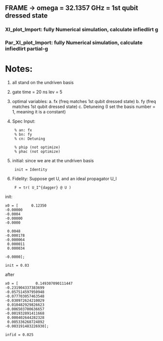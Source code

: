 ## FRAME -> omega = 32.1357 GHz = 1st qubit dressed state


### XI_plot_Import: fully Numerical simulation, calculate infiedlirt g


### Par_XI_plot_Import:  fully Numerical simulation, calculate infiedlirt  partial-g


# Notes:
1. all stand on the undriven basis
2.
    gate time = 20 ns
    lev = 5
3. optimal variables: 
a. fx (freq matches 1st qubit dressed state)
b. fy (freq matches 1st qubit dressed state)
c. Detuneing (I set the basis number = 1, meaning it is a constant)

4. Spec
Input:

        % an: fx
        % bn: fy
        % cn: Detuning

        % phip (not optimize)
        % phac (not optimize)

5. initial:
    since we are at the undriven basis
    
        init = Identity
    
6. Fidelity:
    Suppose get U, and an ideal propagator U_I
    
        F = tr( U_I^{dagger} @ U )

init:

    x0 = [      0.12350
    -0.00000
    -0.0004
    -0.00000
    -0.0000

     0.0048
    -0.000178
    -0.000064
     0.000011
     0.000034

    -0.0000];

    init = 0.03

after

    x0 = [        0.149307090111447
    -0.231904337383699
    -0.057514597950948
    -0.077703057463548
    -0.030972624210029
     0.010482929826623
    -0.006503700636657
    -0.001932891411668
     0.000402644282328
     0.005336268724892
    -0.003191483226930];

    infid = 0.025

